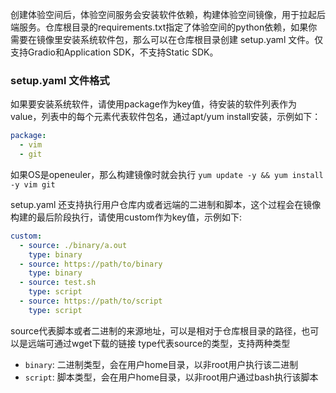 创建体验空间后，体验空间服务会安装软件依赖，构建体验空间镜像，用于拉起后端服务。仓库根目录的requirements.txt指定了体验空间的python依赖，如果你需要在镜像里安装系统软件包，那么可以在仓库根目录创建 setup.yaml 文件。仅支持Gradio和Application SDK，不支持Static SDK。

### setup.yaml 文件格式

如果要安装系统软件，请使用package作为key值，待安装的软件列表作为value，列表中的每个元素代表软件包名，通过apt/yum install安装，示例如下：

```yaml
package:
  - vim
  - git
```

如果OS是openeuler，那么构建镜像时就会执行 `yum update -y && yum install -y vim git`

setup.yaml 还支持执行用户仓库内或者远端的二进制和脚本，这个过程会在镜像构建的最后阶段执行，请使用custom作为key值，示例如下:

```yaml
custom:
  - source: ./binary/a.out
    type: binary
  - source: https://path/to/binary
    type: binary
  - source: test.sh
    type: script
  - source: https://path/to/script
    type: script
```

source代表脚本或者二进制的来源地址，可以是相对于仓库根目录的路径，也可以是远端可通过wget下载的链接
type代表source的类型，支持两种类型
- `binary`: 二进制类型，会在用户home目录，以非root用户执行该二进制
- `script`: 脚本类型，会在用户home目录，以非root用户通过bash执行该脚本

